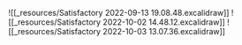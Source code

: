 ![[_resources/Satisfactory 2022-09-13 19.08.48.excalidraw]]
![[_resources/Satisfactory 2022-10-02 14.48.12.excalidraw]]
![[_resources/Satisfactory 2022-10-03 13.07.36.excalidraw]]